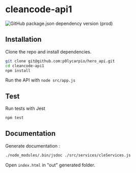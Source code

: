 # cleancode-api1
![GitHub package.json dependency version (prod)](https://img.shields.io/github/package-json/dependency-version/p0lycarpio/cleancode-api1/express)

## Installation
Clone the repo and install dependencies.

```bash
git clone git@github.com:p0lycarpio/hero_api.git
cd cleancode-api1
npm install
```

Run the API with `node src/app.js`

## Test
Run tests with Jest

```bash
npm test
```

## Documentation

Generate documentation :

```bash
./node_modules/.bin/jsdoc ./src/services/cleServices.js
```

Open `index.html` in "out" generated folder.
